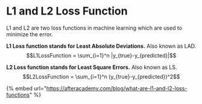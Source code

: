 # L1 and L2 Loss Function

L1 and L2 are two loss functions in machine learning which are used to minimize the error.

**L1 Loss function stands for Least Absolute Deviations.** Also known as LAD.  
 $$L1LossFunction = \sum_{i=1}^n |y_{true}-y_{predicted}|$$ 

  
**L2 Loss function stands for Least Square Errors.** Also known as LS.  
 $$L2LossFunction = \sum_{i=1}^n (y_{true}-y_{predicted})^2$$ 

{% embed url="https://afteracademy.com/blog/what-are-l1-and-l2-loss-functions" %}




